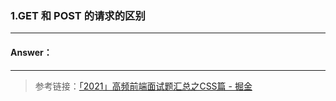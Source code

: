 >
<!-- 6.06-6.12 （一周）-->
### 1.GET 和 POST 的请求的区别

---

#### Answer：


---







>   参考链接：[「2021」高频前端面试题汇总之CSS篇 - 掘金](https://juejin.cn/post/6905539198107942919)